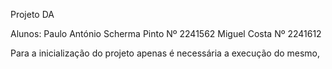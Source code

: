 Projeto DA

Alunos: Paulo António Scherma Pinto Nº 2241562
        Miguel Costa Nº 2241612

Para a inicialização do projeto apenas é necessária a execução do mesmo,
